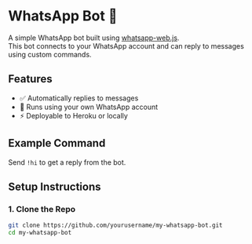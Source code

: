 # WhatsApp Bot 🤖

A simple WhatsApp bot built using [whatsapp-web.js](https://github.com/pedroslopez/whatsapp-web.js).  
This bot connects to your WhatsApp account and can reply to messages using custom commands.

## Features
- ✅ Automatically replies to messages
- 📲 Runs using your own WhatsApp account
- ⚡ Deployable to Heroku or locally

## Example Command
Send `!hi` to get a reply from the bot.

## Setup Instructions

### 1. Clone the Repo
```bash
git clone https://github.com/yourusername/my-whatsapp-bot.git
cd my-whatsapp-bot
